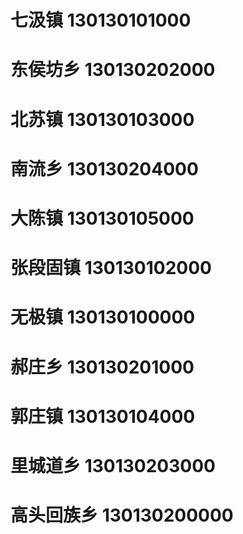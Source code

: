 # 七汲镇 130130101000
# 东侯坊乡 130130202000
# 北苏镇 130130103000
# 南流乡 130130204000
# 大陈镇 130130105000
# 张段固镇 130130102000
# 无极镇 130130100000
# 郝庄乡 130130201000
# 郭庄镇 130130104000
# 里城道乡 130130203000
# 高头回族乡 130130200000
